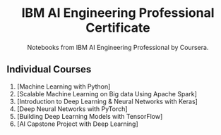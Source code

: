 <h1 align="center">IBM AI Engineering Professional Certificate</h1>
<p align="center">
Notebooks from IBM AI Engineering Professional by Coursera.


## Individual Courses

1. [Machine Learning with Python]
2. [Scalable Machine Learning on Big data Using Apache Spark]
3. [Introduction to Deep Learning & Neural Networks with Keras]
4. [Deep Neural Networks with PyTorch]
5. [Building Deep Learning Models with TensorFlow]
6. [AI Capstone Project with Deep Learning]

